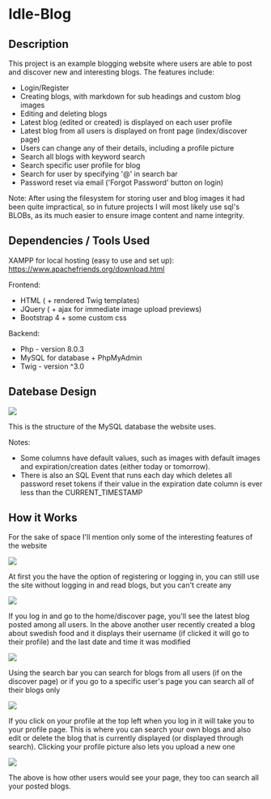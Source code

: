 # Idle-Blog
## Description

This project is an example blogging website where users are able to post and discover new and interesting blogs. The features include:
- Login/Register
- Creating blogs, with markdown for sub headings and custom blog images
- Editing and deleting blogs
- Latest blog (edited or created) is displayed on each user profile
- Latest blog from all users is displayed on front page (index/discover page)
- Users can change any of their details, including a profile picture
- Search all blogs with keyword search
- Search specific user profile for blog
- Search for user by specifying '@<username>' in search bar
- Password reset via email ('Forgot Password' button on login)

Note: After using the filesystem for storing user and blog images it had been quite impractical, so in future projects I will most likely use sql's BLOBs, as its much easier to ensure image content and name integrity.

## Dependencies / Tools Used

XAMPP for local hosting (easy to use and set up): https://www.apachefriends.org/download.html

Frontend:
- HTML ( + rendered Twig templates)
- JQuery ( + ajax for immediate image upload previews)
- Bootstrap 4 + some custom css

Backend:
- Php - version 8.0.3
- MySQL for database + PhpMyAdmin
- Twig - version ^3.0

## Datebase Design

![](/repo_imgs/dbdiagram.JPG)

This is the structure of the MySQL database the website uses. 

Notes:
- Some columns have default values, such as images with default images and expiration/creation dates (either today or tomorrow).
- There is also an SQL Event that runs each day which deletes all password reset tokens if their value in the expiration date column is ever less than the CURRENT_TIMESTAMP

## How it Works

For the sake of space I'll mention only some of the interesting features of the website

![](/repo_imgs/register.JPG)

At first you the have the option of registering or logging in, you can still use the site without logging in and read blogs, but you can't create any

![](/repo_imgs/discover.JPG)

If you log in and go to the home/discover page, you'll see the latest blog posted among all users. In the above another user recently created a blog about swedish food and it displays their username (if clicked it will go to their profile) and the last date and time it was modified

![](/repo_imgs/search.JPG)

Using the search bar you can search for blogs from all users (if on the discover page) or if you go to a specific user's page you can search all of their blogs only

![](/repo_imgs/profile_personal.JPG)

If you click on your profile at the top left when you log in it will take you to your profile page. This is where you can search your own blogs and also edit or delete the blog that is currently displayed (or displayed through search). Clicking your profile picture also lets you upload a new one

![](/repo_imgs/profile_other.JPG)

The above is how other users would see your page, they too can search all your posted blogs.
